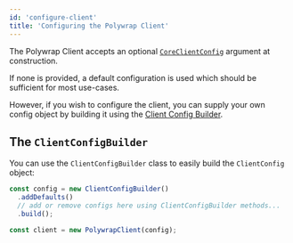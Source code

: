 ```yaml
---
id: 'configure-client'
title: 'Configuring the Polywrap Client'
---
```


The Polywrap Client accepts an optional [`CoreClientConfig`](https://github.com/polywrap/javascript-client/blob/origin-dev/packages/core/src/types/CoreClient.ts#L12) argument at construction.

If none is provided, a default configuration is used which should be sufficient for most use-cases.

However, if you wish to configure the client, you can supply your own config object by building it using the [Client Config Builder](https://github.com/polywrap/javascript-client/tree/origin-dev/packages/config-builder).

## The `ClientConfigBuilder`

You can use the `ClientConfigBuilder` class to easily build the `ClientConfig` object:

```typescript
const config = new ClientConfigBuilder()
  .addDefaults()
  // add or remove configs here using ClientConfigBuilder methods...
  .build();

const client = new PolywrapClient(config);
```
